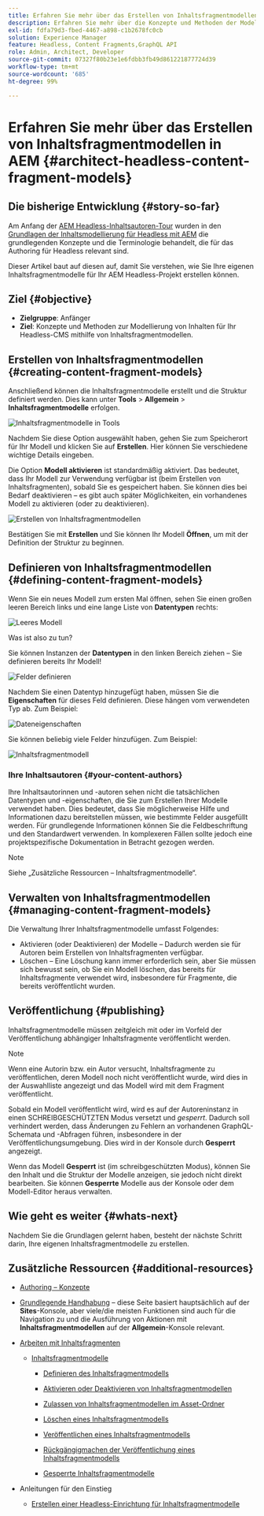 ```yaml
---
title: Erfahren Sie mehr über das Erstellen von Inhaltsfragmentmodellen in AEM
description: Erfahren Sie mehr über die Konzepte und Methoden der Modellierung von Inhalten für Ihr Headless-CMS mithilfe von Inhaltsfragmentmodellen.
exl-id: fdfa79d3-fbed-4467-a898-c1b2678fc0cb
solution: Experience Manager
feature: Headless, Content Fragments,GraphQL API
role: Admin, Architect, Developer
source-git-commit: 07327f80b23e1e6fdbb3fb49d861221877724d39
workflow-type: tm+mt
source-wordcount: '685'
ht-degree: 99%

---
```


# Erfahren Sie mehr über das Erstellen von Inhaltsfragmentmodellen in AEM {#architect-headless-content-fragment-models}

## Die bisherige Entwicklung {#story-so-far}

Am Anfang der [AEM Headless-Inhaltsautoren-Tour](overview.md) wurden in den [Grundlagen der Inhaltsmodellierung für Headless mit AEM](basics.md) die grundlegenden Konzepte und die Terminologie behandelt, die für das Authoring für Headless relevant sind.

Dieser Artikel baut auf diesen auf, damit Sie verstehen, wie Sie Ihre eigenen Inhaltsfragmentmodelle für Ihr AEM Headless-Projekt erstellen können.

## Ziel {#objective}

* **Zielgruppe**: Anfänger
* **Ziel**: Konzepte und Methoden zur Modellierung von Inhalten für Ihr Headless-CMS mithilfe von Inhaltsfragmentmodellen.

<!-- which persona does this? -->
<!-- and who allows the configuration on the folders? -->

<!--
## Enabling Content Fragment Models {#enabling-content-fragment-models}

At the very start you need to enable Content Fragment Models for your site, this is done in the Configuration Browser; under Tools > General > Configuration Browser. You can either select to configure the global entry, or create a configuration. For example:

![Define configuration](/help/sites-cloud/administering/content-fragments/assets/cfm-conf-01.png)

>[!NOTE]
>
>See Additional Resources - Content Fragments in the Configuration Browser
-->

## Erstellen von Inhaltsfragmentmodellen {#creating-content-fragment-models}

Anschließend können die Inhaltsfragmentmodelle erstellt und die Struktur definiert werden. Dies kann unter **Tools** > **Allgemein** > **Inhaltsfragmentmodelle** erfolgen. 

![Inhaltsfragmentmodelle in Tools](assets/cfm-tools.png)

Nachdem Sie diese Option ausgewählt haben, gehen Sie zum Speicherort für Ihr Modell und klicken Sie auf **Erstellen**. Hier können Sie verschiedene wichtige Details eingeben.

Die Option **Modell aktivieren** ist standardmäßig aktiviert. Das bedeutet, dass Ihr Modell zur Verwendung verfügbar ist (beim Erstellen von Inhaltsfragmenten), sobald Sie es gespeichert haben. Sie können dies bei Bedarf deaktivieren – es gibt auch später Möglichkeiten, ein vorhandenes Modell zu aktivieren (oder zu deaktivieren).

![Erstellen von Inhaltsfragmentmodellen](/help/sites-cloud/administering/content-fragments/assets/cfm-models-02.png)

Bestätigen Sie mit **Erstellen** und Sie können Ihr Modell **Öffnen**, um mit der Definition der Struktur zu beginnen.

## Definieren von Inhaltsfragmentmodellen {#defining-content-fragment-models}

Wenn Sie ein neues Modell zum ersten Mal öffnen, sehen Sie einen großen leeren Bereich links und eine lange Liste von **Datentypen** rechts:

![Leeres Modell](/help/sites-cloud/administering/content-fragments/assets/cfm-models-03.png)

Was ist also zu tun?

Sie können Instanzen der **Datentypen** in den linken Bereich ziehen – Sie definieren bereits Ihr Modell!

![Felder definieren](/help/sites-cloud/administering/content-fragments/assets/cfm-models-04.png)

Nachdem Sie einen Datentyp hinzugefügt haben, müssen Sie die **Eigenschaften** für dieses Feld definieren. Diese hängen vom verwendeten Typ ab. Zum Beispiel:

![Dateneigenschaften](/help/sites-cloud/administering/content-fragments/assets/cfm-models-05.png)

Sie können beliebig viele Felder hinzufügen. Zum Beispiel:

![Inhaltsfragmentmodell](/help/sites-cloud/administering/content-fragments/assets/cfm-models-07.png)

### Ihre Inhaltsautoren {#your-content-authors}

Ihre Inhaltsautorinnen und -autoren sehen nicht die tatsächlichen Datentypen und -eigenschaften, die Sie zum Erstellen Ihrer Modelle verwendet haben. Dies bedeutet, dass Sie möglicherweise Hilfe und Informationen dazu bereitstellen müssen, wie bestimmte Felder ausgefüllt werden. Für grundlegende Informationen können Sie die Feldbeschriftung und den Standardwert verwenden. In komplexeren Fällen sollte jedoch eine projektspezifische Dokumentation in Betracht gezogen werden.

>[!NOTE]
>
>Siehe „Zusätzliche Ressourcen – Inhaltsfragmentmodelle“.

## Verwalten von Inhaltsfragmentmodellen {#managing-content-fragment-models}

<!-- needs more details -->

Die Verwaltung Ihrer Inhaltsfragmentmodelle umfasst Folgendes:

* Aktivieren (oder Deaktivieren) der Modelle – Dadurch werden sie für Autoren beim Erstellen von Inhaltsfragmenten verfügbar.
* Löschen – Eine Löschung kann immer erforderlich sein, aber Sie müssen sich bewusst sein, ob Sie ein Modell löschen, das bereits für Inhaltsfragmente verwendet wird, insbesondere für Fragmente, die bereits veröffentlicht wurden.

## Veröffentlichung {#publishing}

<!-- needs more details -->

Inhaltsfragmentmodelle müssen zeitgleich mit oder im Vorfeld der Veröffentlichung abhängiger Inhaltsfragmente veröffentlicht werden.

>[!NOTE]
>
>Wenn eine Autorin bzw. ein Autor versucht, Inhaltsfragmente zu veröffentlichen, deren Modell noch nicht veröffentlicht wurde, wird dies in der Auswahlliste angezeigt und das Modell wird mit dem Fragment veröffentlicht.

Sobald ein Modell veröffentlicht wird, wird es auf der Autoreninstanz in einen SCHREIBGESCHÜTZTEN Modus versetzt und *gesperrt*. Dadurch soll verhindert werden, dass Änderungen zu Fehlern an vorhandenen GraphQL-Schemata und -Abfragen führen, insbesondere in der Veröffentlichungsumgebung. Dies wird in der Konsole durch **Gesperrt** angezeigt.

Wenn das Modell **Gesperrt** ist (im schreibgeschützten Modus), können Sie den Inhalt und die Struktur der Modelle anzeigen, sie jedoch nicht direkt bearbeiten. Sie können **Gesperrte** Modelle aus der Konsole oder dem Modell-Editor heraus verwalten.

## Wie geht es weiter {#whats-next}

Nachdem Sie die Grundlagen gelernt haben, besteht der nächste Schritt darin, Ihre eigenen Inhaltsfragmentmodelle zu erstellen.

## Zusätzliche Ressourcen {#additional-resources}

* [Authoring – Konzepte](/help/sites-cloud/authoring/author-publish.md)

* [Grundlegende Handhabung](/help/sites-cloud/authoring/basic-handling.md) – diese Seite basiert hauptsächlich auf der **Sites**-Konsole, aber viele/die meisten Funktionen sind auch für die Navigation zu und die Ausführung von Aktionen mit **Inhaltsfragmentmodellen** auf der **Allgemein**-Konsole relevant.

* [Arbeiten mit Inhaltsfragmenten](/help/sites-cloud/administering/content-fragments/overview.md)

   * [Inhaltsfragmentmodelle](/help/sites-cloud/administering/content-fragments/managing-content-fragment-models.md)

      * [Definieren des Inhaltsfragmentmodells](/help/sites-cloud/administering/content-fragments/content-fragment-models.md)

      * [Aktivieren oder Deaktivieren von Inhaltsfragmentmodellen](/help/sites-cloud/administering/content-fragments/managing-content-fragment-models.md#enabling-disabling-a-content-fragment-model)

      * [Zulassen von Inhaltsfragmentmodellen im Asset-Ordner](/help/sites-cloud/administering/content-fragments/managing-content-fragment-models.md#allowing-content-fragment-models-assets-folder)

      * [Löschen eines Inhaltsfragmentmodells](/help/sites-cloud/administering/content-fragments/managing-content-fragment-models.md#deleting-a-content-fragment-model)

      * [Veröffentlichen eines Inhaltsfragmentmodells](/help/sites-cloud/administering/content-fragments/managing-content-fragment-models.md#publishing-a-content-fragment-model)

      * [Rückgängigmachen der Veröffentlichung eines Inhaltsfragmentmodells](/help/sites-cloud/administering/content-fragments/managing-content-fragment-models.md#unpublishing-a-content-fragment-model)

      * [Gesperrte Inhaltsfragmentmodelle](/help/sites-cloud/administering/content-fragments/managing-content-fragment-models.md#locked-content-fragment-models)

* Anleitungen für den Einstieg

   * [Erstellen einer Headless-Einrichtung für Inhaltsfragmentmodelle](/help/headless/setup/create-content-model.md)
